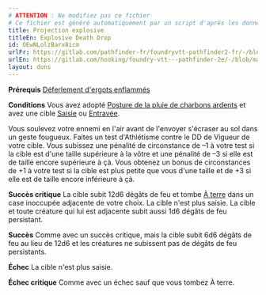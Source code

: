 ```yaml
---
# ATTENTION : Ne modifiez pas ce fichier
# Ce fichier est généré automatiquement par un script d'après les données du module Foundry VTT officiel et de sa traduction
title: Projection explosive
titleEn: Explosive Death Drop
id: OEwNLolzBarx8icm
urlFr: https://gitlab.com/pathfinder-fr/foundryvtt-pathfinder2-fr/-/blob/master/data/feats/OEwNLolzBarx8icm.htm
urlEn: https://gitlab.com/hooking/foundry-vtt---pathfinder-2e/-/blob/master/packs/data/feats.db/explosive-death-drop.json
layout: dons
---
```

**Prérequis** [Déferlement d'ergots enflammés](déferlement-d-ergots-enflammés.md)

**Conditions** Vous avez adopté [Posture de la pluie de charbons ardents](posture-de-la-pluie-de-charbons-ardents.md) et avez une cible [ Saisie](../conditions/agrippé-empoigné.md) ou [Entravée](../conditions/entravé.md).

Vous soulevez votre ennemi en l'air avant de l'envoyer s'écraser au sol dans un geste fougueux. Faites un test d'Athlétisme contre le DD de Vigueur de votre cible. Vous subissez une pénalité de circonstance de –1 à votre test si la cible est d'une taille supérieure à la vôtre et une pénalité de –3 si elle est de taille encore supérieure à çà. Vous obtenez un bonus de circonstances de +1 à votre test si la cible est plus petite que vous d'une taille et de +3 si elle est de taille encore inférieure à çà.

**Succès critique** La cible subit <a class="inline-roll roll" title="fire" data-mode="roll" data-flavor="fire" data-formula="12d6"><i class="fas fa-dice-d20"></i>12d6</a> dégâts de feu et tombe [À terre](../conditions/à-terre.md) dans un case inoccupée adjacente de votre choix. La cible n'est plus saisie. La cible et toute créature qui lui est adjacente subit aussi <a class="inline-roll roll" title="persistent fire" data-mode="roll" data-flavor="persistent fire" data-formula="1d6"><i class="fas fa-dice-d20"></i>1d6</a> dégâts de feu persistant.

**Succès** Comme avec un succès critique, mais la cible subit <a class="inline-roll roll" title="fire" data-mode="roll" data-flavor="fire" data-formula="6d6"><i class="fas fa-dice-d20"></i>6d6</a> dégâts de feu au lieu de 12d6 et les créatures ne subissent pas de dégâts de feu persistants.

**Échec** La cible n'est plus saisie.

**Échec critique** Comme avec un échec sauf que vous tombez À terre.
